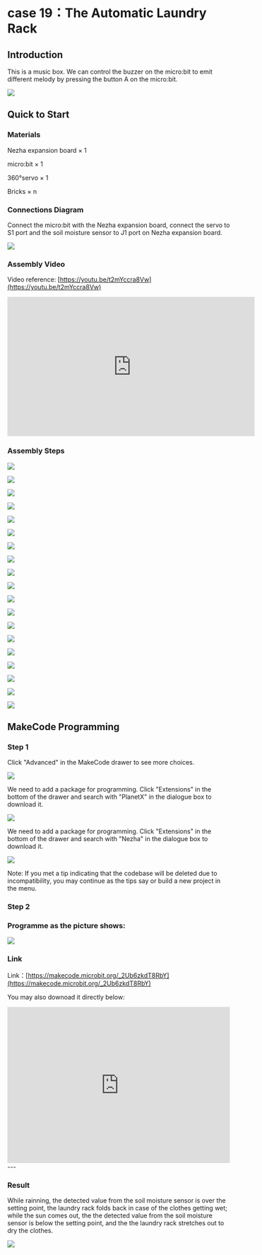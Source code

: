 # case 19：The Automatic Laundry Rack

## Introduction


This is a music box. We can control the buzzer on the micro:bit to emit different melody by pressing the button A on the micro:bit.

![](./images/case_19_01.png)

## Quick to Start

### Materials 

Nezha expansion board × 1

micro:bit × 1

360°servo × 1

Bricks × n



### Connections Diagram

Connect the micro:bit with the Nezha expansion board, connect the servo to S1 port and the soil moisture sensor to J1 port on Nezha expansion board.


![](./images/case_19_03.png)



### Assembly Video


Video reference: [https://youtu.be/t2mYccra8Vw](https://youtu.be/t2mYccra8Vw)

<iframe width="560" height="315" src="https://www.youtube.com/embed/t2mYccra8Vw" frameborder="0" allow="accelerometer; autoplay; clipboard-write; encrypted-media; gyroscope; picture-in-picture" allowfullscreen></iframe>

### Assembly Steps


![](./images/case_step_19_01.png)

![](./images/case_step_19_02.png)

![](./images/case_step_19_03.png)

![](./images/case_step_19_04.png)

![](./images/case_step_19_05.png)

![](./images/case_step_19_06.png)

![](./images/case_step_19_07.png)

![](./images/case_step_19_08.png)

![](./images/case_step_19_09.png)

![](./images/case_step_19_10.png)

![](./images/case_step_19_11.png)

![](./images/case_step_19_12.png)

![](./images/case_step_19_13.png)

![](./images/case_step_19_14.png)

![](./images/case_step_19_15.png)

![](./images/case_step_19_16.png)

![](./images/case_step_19_17.png)

![](./images/case_step_19_18.png)

![](./images/case_step_19_19.png)




## MakeCode Programming



### Step 1
Click "Advanced" in the MakeCode drawer to see more choices. 

![](./images/case_01_10.png)

We need to add a package for programming. Click "Extensions" in the bottom of the drawer and search with "PlanetX" in the dialogue box to download it. 

![](./images/case_01_11.png)



We need to add a package for programming. Click "Extensions" in the bottom of the drawer and search with "Nezha" in the dialogue box to download it. 

![](./images/case_03_09.png)


Note: If you met a tip indicating that the codebase will be deleted due to incompatibility, you may continue as the tips say or build a new project in the menu. 



### Step 2



### Programme as the picture shows: 


![](./images/case_19_15.png)



### Link
Link：[https://makecode.microbit.org/_2Ub6zkdT8RbY](https://makecode.microbit.org/_2Ub6zkdT8RbY)

You may also downoad it directly below: 

<div style="position:relative;height:0;padding-bottom:70%;overflow:hidden;"><iframe style="position:absolute;top:0;left:0;width:100%;height:100%;" src="https://makecode.microbit.org/#pub:_2Ub6zkdT8RbY" frameborder="0" sandbox="allow-popups allow-forms allow-scripts allow-same-origin"></iframe></div>  
---

### Result
While rainning, the detected value from the soil moisture sensor is over the setting point, the laundry rack folds back in case of the clothes getting wet; while the sun comes out, the the detected value from the soil moisture sensor is below the setting point, and the the laundry rack stretches out to dry the clothes. 

![](./images/case-gif-19.gif)
